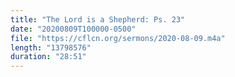 ```yaml
---
title: "The Lord is a Shepherd: Ps. 23"
date: "20200809T100000-0500"
file: "https://cflcn.org/sermons/2020-08-09.m4a"
length: "13798576"
duration: "28:51"
---
```


